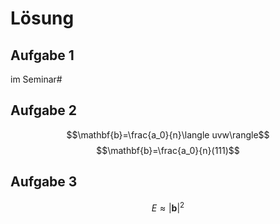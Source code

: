 # Lösung
## Aufgabe 1
im Seminar#

## Aufgabe 2
$$\mathbf{b}=\frac{a_0}{n}\langle uvw\rangle$$
$$\mathbf{b}=\frac{a_0}{n}(111)$$
## Aufgabe 3
$$E\approx |\mathbf{b}|^2$$




